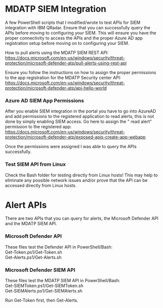 # MDATP SIEM Integration

A few PowerShell scripts that I modified/wrote to test APIs for SIEM integration with IBM QRadar.  Ensure that you can successfully query the APIs before moving to configuring your SIEM.  This will ensure you have the proper connectivity to access the APIs and the proper Azure AD app registration setup before moving on to configuring your SIEM.

How to pull alerts using the MDATP SIEM REST API:<br>
https://docs.microsoft.com/en-us/windows/security/threat-protection/microsoft-defender-atp/pull-alerts-using-rest-api

Ensure you follow the instructions on how to assign the proper permissions to the app registration for the MDATP Security center API:<br>
https://docs.microsoft.com/en-us/windows/security/threat-protection/microsoft-defender-atp/api-hello-world

### Azure AD SIEM App Permissions

After you enable SIEM integration in the portal you have to go into AzureAD and add permissions to the registered application to read alerts, this is not done by simply enabling SIEM access.  Go here to assign the " read alert" permission to the registered app:<br>
https://docs.microsoft.com/en-us/windows/security/threat-protection/microsoft-defender-atp/exposed-apis-create-app-webapp

Once the permissions were assigned I was able to query the APIs successfully.  

### Test SIEM API from Linux

Check the Bash folder for testing directly from Linux hosts!  This may help to eliminate any possible network issues and/or prove that the API can be accessed directly from Linux hosts.

# Alert APIs

There are two APIs that you can query for alerts, the Microsoft Defender API and the MDATP SIEM API.

### Microsoft Defender API
These files test the Defender API in PowerShell/Bash:<br>
Get-Token.ps1/Get-Token.sh<br>
Get-Alerts.ps1/Get-Alerts.sh<br>

### Microsoft Defender SIEM API
These files test the MDATP SIEM API in PowerShell/Bash:<br>
Get-SIEMToken.ps1/Get-SIEMToken.sh<br>
Get-SIEMAlerts.ps1/Get-SIEMAlerts.sh<br>

Run Get-Token first, then Get-Alerts.
